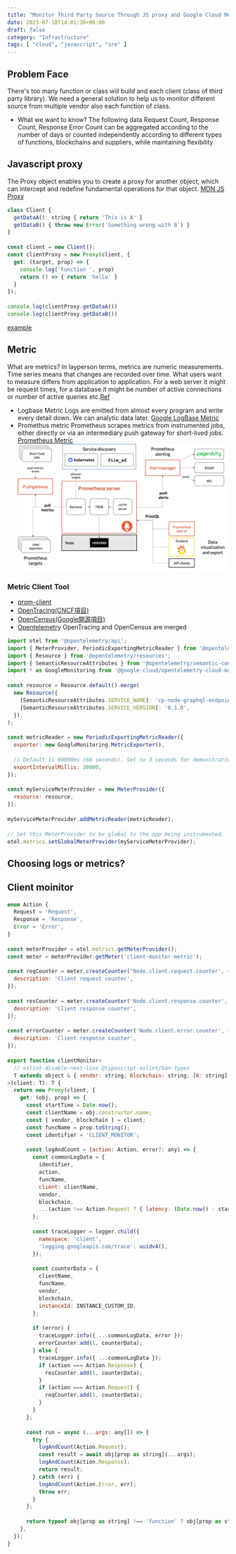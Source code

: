 ```yaml
---
title: "Monitor Third Party Source Through JS proxy and Google Cloud Metric "
date: 2023-07-18T14:01:30+08:00
draft: false
category: "Infrastructure"
tags: [ "cloud", "javascript", "sre" ]
---
```


## Problem Face
There's too many function or class will build and each client (class of third party library). We need a general solution to help us to monitor different source from multiple vendor also each function of class.
- What we want to know?
The following data Request Count, Response Count, Response Error Count can be aggregated according to the number of days or counted independently according to different types of functions, blockchains and suppliers, while maintaining flexibility
##  Javascript proxy
The Proxy object enables you to create a proxy for another object, which can intercept and redefine fundamental operations for that object. [MDN JS Proxy](https://developer.mozilla.org/en-US/docs/Web/JavaScript/Reference/Global_Objects/Proxy)
```javascript
class Client {
  getDataA(): string { return 'This is A' }
  getDataB() { throw new Error('Something wrong with B') }
}

const client = new Client();
const clientProxy = new Proxy(client, {
  get: (target, prop) => {
    console.log('Function ', prop)
    return () => { return 'hello' }
  }
});

console.log(clientProxy.getDataA())
console.log(clientProxy.getDataB())
```
[example](https://www.typescriptlang.org/play?ssl=15&ssc=36&pln=1&pc=1#code/MYGwhgzhAEDCIEsCmA7ALtA3gKGtA5kmgCJhpgCCAFAJQBc0EaATgivltM0QK7MrQA5ABUAFghgToFQdAC+uAkVLkAQrU5pRzAPYB3aCiQGAos13MqggMo6AtkXHtoe3c70It0VYJrzsCtjAOihM0KDI6NAAvIbGcIioaLQA3EEhYRFJAAq6AB4AnjFxBrk6hVRZ6AA0WIqEaAxU5MwNtQAOuu1+0QB8dXh4waE6IEgAdCA6+FYAYjwowGgIIUIdXTSKeNxofAIafZw7e0KiSCBTsgp4CnI0aekjY5PTlYnoZYXjDSqUtJvDCCjCZTGZVNCfArfZRkMDqGg0IA)
## Metric

What are metrics?
In layperson terms, metrics are numeric measurements. Time series means that changes are recorded over time. What users want to measure differs from application to application. For a web server it might be request times, for a database it might be number of active connections or number of active queries etc.[Ref](https://prometheus.io/docs/introduction/overview/)
- Logbase Metric
Logs are emitted from almost every program and write every detail down. We can analytic data later. [Google LogBase Metric](https://cloud.google.com/logging/docs/logs-based-metrics)
- Promethus metric
Prometheus scrapes metrics from instrumented jobs, either directly or via an intermediary push gateway for short-lived jobs. [Prometheus Metric](https://prometheus.io/docs/introduction/overview/)
![Metric Architecture](images/metric_architecture.png)

### Metric Client Tool
- [prom-client](https://www.npmjs.com/package/prom-client)
-  [OpenTracing(CNCF項目)](https://opentracing.io/)
-  [OpenCensus(Google開源項目)](https://opencensus.io/)
- [Opentelemetry](https://opentelemetry.io/)  OpenTracing and OpenCensus are merged
```javascript
import otel from '@opentelemetry/api';
import { MeterProvider, PeriodicExportingMetricReader } from '@opentelemetry/sdk-metrics';
import { Resource } from '@opentelemetry/resources';
import { SemanticResourceAttributes } from '@opentelemetry/semantic-conventions';
import * as GoogleMonitoring from '@google-cloud/opentelemetry-cloud-monitoring-exporter';

const resource = Resource.default().merge(
  new Resource({
    [SemanticResourceAttributes.SERVICE_NAME]: 'cp-node-graphql-endpoint',
    [SemanticResourceAttributes.SERVICE_VERSION]: '0.1.0',
  }),
);

const metricReader = new PeriodicExportingMetricReader({
  exporter: new GoogleMonitoring.MetricExporter(),

  // Default is 60000ms (60 seconds). Set to 3 seconds for demonstrative purposes only.
  exportIntervalMillis: 30000,
});

const myServiceMeterProvider = new MeterProvider({
  resource: resource,
});

myServiceMeterProvider.addMetricReader(metricReader);

// Set this MeterProvider to be global to the app being instrumented.
otel.metrics.setGlobalMeterProvider(myServiceMeterProvider);

```
## Choosing logs or metrics?

## Client moinitor
```javascript
enum Action {
  Request = 'Request',
  Response = 'Response',
  Error = 'Error',
}

const meterProvider = otel.metrics.getMeterProvider();
const meter = meterProvider.getMeter('client-monitor-metric');

const reqCounter = meter.createCounter('Node.client.request.counter', {
  description: 'Client request counter',
});

const resCounter = meter.createCounter('Node.client.response.counter', {
  description: 'Client response counter',
});

const errorCounter = meter.createCounter('Node.client.error.counter', {
  description: 'Client response counter',
});

export function clientMonitor<
  // eslint-disable-next-line @typescript-eslint/ban-types
  T extends object & { vendor: string; blockchain: string; [K: string]: any }
>(client: T): T {
  return new Proxy(client, {
    get: (obj, prop) => {
      const startTime = Date.now();
      const clientName = obj.constructor.name;
      const { vendor, blockchain } = client;
      const funcName = prop.toString();
      const identifier = 'CLIENT_MONITOR';

      const logAndCount = (action: Action, error?: any) => {
        const commonLogData = {
          identifier,
          action,
          funcName,
          client: clientName,
          vendor,
          blockchain,
          ...(action !== Action.Request ? { latency: (Date.now() - startTime) / 1000 } : {}),
        };

        const traceLogger = logger.child({
          namespace: 'client',
          'logging.googleapis.com/trace': uuidv4(),
        });

        const counterData = {
          clientName,
          funcName,
          vendor,
          blockchain,
          instanceId: INSTANCE_CUSTOM_ID,
        };

        if (error) {
          traceLogger.info({ ...commonLogData, error });
          errorCounter.add(1, counterData);
        } else {
          traceLogger.info({ ...commonLogData });
          if (action === Action.Response) {
            resCounter.add(1, counterData);
          }
          if (action === Action.Request) {
            reqCounter.add(1, counterData);
          }
        }
      };

      const run = async (...args: any[]) => {
        try {
          logAndCount(Action.Request);
          const result = await obj[prop as string](...args);
          logAndCount(Action.Response);
          return result;
        } catch (err) {
          logAndCount(Action.Error, err);
          throw err;
        }
      };

      return typeof obj[prop as string] !== 'function' ? obj[prop as string] : run;
    },
  });
}
```


